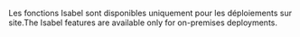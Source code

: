 <span data-ttu-id="5d2f3-101">Les fonctions Isabel sont disponibles uniquement pour les déploiements sur site.</span><span class="sxs-lookup"><span data-stu-id="5d2f3-101">The Isabel features are available only for on-premises deployments.</span></span>